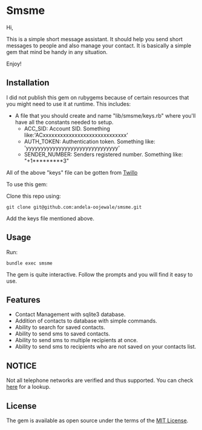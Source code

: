 # Smsme

Hi,

This is a simple short message assistant. It should help you send short messages to people and also manage your contact.
It is basically a simple gem that mind be handy in any situation.

Enjoy!

## Installation

I did not publish this gem on rubygems because of certain resources that you might need to use it at runtime.
This includes:

* A file that you should create and name "lib/smsme/keys.rb" where you'll have all the constants needed to setup.
  * ACC_SID: Account SID. Something like:'ACxxxxxxxxxxxxxxxxxxxxxxxxxxxxx'
  * AUTH_TOKEN: Authentication token. Something like: 'yyyyyyyyyyyyyyyyyyyyyyyyyyyyyyy'
  * SENDER_NUMBER: Senders registered number. Something like: "+1*********3"

All of the above "keys" file can be gotten from [Twillo](https://www.twilio.com/sms)

To use this gem:

Clone this repo using:

`git clone git@github.com:andela-oojewale/smsme.git`

Add the keys file mentioned above.

## Usage

Run:

 `bundle exec smsme`

The gem is quite interactive. Follow the prompts and you will find it easy to use.

## Features

* Contact Management with sqlite3 database.
* Addition of contacts to database with simple commands.
* Ability to search for saved contacts.
* Ability to send sms to saved contacts.
* Ability to send sms to multiple recipients at once.
* Ability to send sms to recipients who are not saved on your contacts list.




## NOTICE
Not all telephone networks are verified and thus supported. You can check [here](https://www.twilio.com/lookup) for a lookup.

## License

The gem is available as open source under the terms of the [MIT License](http://opensource.org/licenses/MIT).

